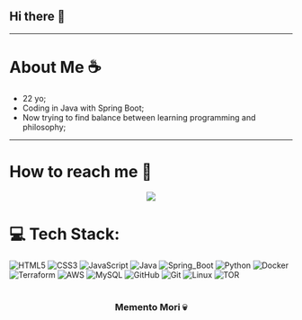 ## Hi there 👋

---
# About Me ☕️

- 22 yo;
- Coding in Java with Spring Boot;
- Now trying to find balance between learning programming and philosophy;

---
# How to reach me 🔗
<div align="center">
    <a target='_blank' href="https://linkedin.com/in/tmvinicius">
        <img src="https://img.shields.io/badge/LinkedIn-0077B5?style=for-the-badge&logo=linkedin&logoColor=white">
    </a>
</div>


# 💻 Tech Stack:
![HTML5](https://img.shields.io/badge/html5-%23E34F26.svg?style=for-the-badge&logo=html5&logoColor=white) 
![CSS3](https://img.shields.io/badge/css3-%231572B6.svg?style=for-the-badge&logo=css3&logoColor=white)
![JavaScript](https://img.shields.io/badge/javascript-%23323330.svg?style=for-the-badge&logo=javascript&logoColor=%23F7DF1E) 
![Java](https://img.shields.io/badge/Java-ED8B00?style=for-the-badge&logo=openjdk&logoColor=white)
![Spring_Boot](https://img.shields.io/badge/Spring%20Boot-6DB33F?style=for-the-badge&logo=springboot&logoColor=white) 
![Python](https://img.shields.io/badge/python-3670A0?style=for-the-badge&logo=python&logoColor=ffdd54)
![Docker](https://img.shields.io/badge/docker-257bd6?style=for-the-badge&logo=docker&logoColor=white)
![Terraform](https://img.shields.io/badge/Terraform-7B42BC?style=flat&logo=terraform)
![AWS](https://img.shields.io/badge/AWS-232F3E?style=flat&logo=amazonwebservices&logoColor=white)
![MySQL](https://img.shields.io/badge/MySQL-4479A1?style=for-the-badge&logo=mysql&logoColor=white)
![GitHub](https://img.shields.io/badge/github-%23121011.svg?style=for-the-badge&logo=github&logoColor=white) 
![Git](https://img.shields.io/badge/git-%23F05033.svg?style=for-the-badge&logo=git&logoColor=white)
![Linux](https://img.shields.io/badge/Linux-FCC624?style=for-the-badge&logo=linux&logoColor=black) 
![TOR](https://img.shields.io/badge/tor-%237E4798.svg?style=for-the-badge&logo=tor-project&logoColor=white)

#

<div align="center">

### Memento Mori 💀

</div>

